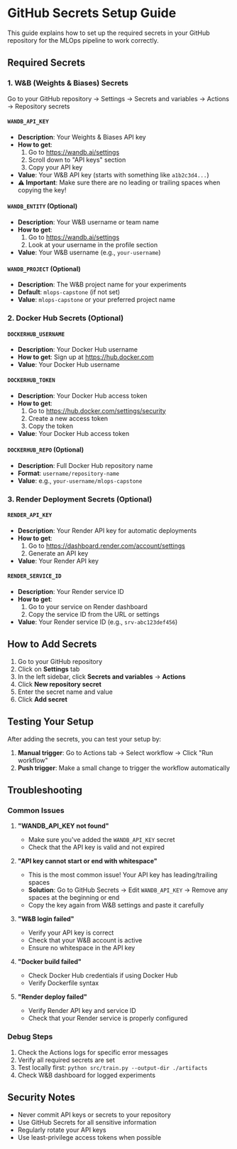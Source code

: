 # GitHub Secrets Setup Guide

This guide explains how to set up the required secrets in your GitHub repository for the MLOps pipeline to work correctly.

## Required Secrets

### 1. W&B (Weights & Biases) Secrets

Go to your GitHub repository → Settings → Secrets and variables → Actions → Repository secrets

#### `WANDB_API_KEY`
- **Description**: Your Weights & Biases API key
- **How to get**: 
  1. Go to https://wandb.ai/settings
  2. Scroll down to "API keys" section
  3. Copy your API key
- **Value**: Your W&B API key (starts with something like `a1b2c3d4...`)
- **⚠️ Important**: Make sure there are no leading or trailing spaces when copying the key!

#### `WANDB_ENTITY` (Optional)
- **Description**: Your W&B username or team name
- **How to get**: 
  1. Go to https://wandb.ai/settings
  2. Look at your username in the profile section
- **Value**: Your W&B username (e.g., `your-username`)

#### `WANDB_PROJECT` (Optional)
- **Description**: The W&B project name for your experiments
- **Default**: `mlops-capstone` (if not set)
- **Value**: `mlops-capstone` or your preferred project name

### 2. Docker Hub Secrets (Optional)

#### `DOCKERHUB_USERNAME`
- **Description**: Your Docker Hub username
- **How to get**: Sign up at https://hub.docker.com
- **Value**: Your Docker Hub username

#### `DOCKERHUB_TOKEN`
- **Description**: Your Docker Hub access token
- **How to get**: 
  1. Go to https://hub.docker.com/settings/security
  2. Create a new access token
  3. Copy the token
- **Value**: Your Docker Hub access token

#### `DOCKERHUB_REPO` (Optional)
- **Description**: Full Docker Hub repository name
- **Format**: `username/repository-name`
- **Value**: e.g., `your-username/mlops-capstone`

### 3. Render Deployment Secrets (Optional)

#### `RENDER_API_KEY`
- **Description**: Your Render API key for automatic deployments
- **How to get**: 
  1. Go to https://dashboard.render.com/account/settings
  2. Generate an API key
- **Value**: Your Render API key

#### `RENDER_SERVICE_ID`
- **Description**: Your Render service ID
- **How to get**: 
  1. Go to your service on Render dashboard
  2. Copy the service ID from the URL or settings
- **Value**: Your Render service ID (e.g., `srv-abc123def456`)

## How to Add Secrets

1. Go to your GitHub repository
2. Click on **Settings** tab
3. In the left sidebar, click **Secrets and variables** → **Actions**
4. Click **New repository secret**
5. Enter the secret name and value
6. Click **Add secret**

## Testing Your Setup

After adding the secrets, you can test your setup by:

1. **Manual trigger**: Go to Actions tab → Select workflow → Click "Run workflow"
2. **Push trigger**: Make a small change to trigger the workflow automatically

## Troubleshooting

### Common Issues

1. **"WANDB_API_KEY not found"**
   - Make sure you've added the `WANDB_API_KEY` secret
   - Check that the API key is valid and not expired

2. **"API key cannot start or end with whitespace"**
   - This is the most common issue! Your API key has leading/trailing spaces
   - **Solution**: Go to GitHub Secrets → Edit `WANDB_API_KEY` → Remove any spaces at the beginning or end
   - Copy the key again from W&B settings and paste it carefully

3. **"W&B login failed"**
   - Verify your API key is correct
   - Check that your W&B account is active
   - Ensure no whitespace in the API key

4. **"Docker build failed"**
   - Check Docker Hub credentials if using Docker Hub
   - Verify Dockerfile syntax

5. **"Render deploy failed"**
   - Verify Render API key and service ID
   - Check that your Render service is properly configured

### Debug Steps

1. Check the Actions logs for specific error messages
2. Verify all required secrets are set
3. Test locally first: `python src/train.py --output-dir ./artifacts`
4. Check W&B dashboard for logged experiments

## Security Notes

- Never commit API keys or secrets to your repository
- Use GitHub Secrets for all sensitive information
- Regularly rotate your API keys
- Use least-privilege access tokens when possible
